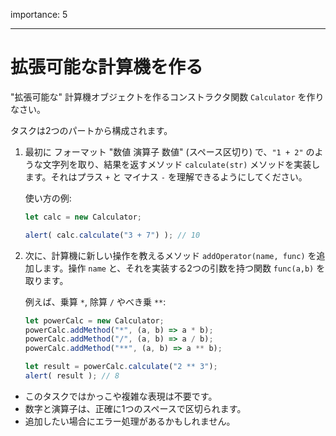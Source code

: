 importance: 5

---

# 拡張可能な計算機を作る

"拡張可能な" 計算機オブジェクトを作るコンストラクタ関数 `Calculator` を作りなさい。

タスクは2つのパートから構成されます。

1. 最初に フォーマット "数値 演算子 数値" (スペース区切り) で、`"1 + 2"` のような文字列を取り、結果を返すメソッド `calculate(str)` メソッドを実装します。それはプラス `+` と マイナス `-` を理解できるようにしてください。

    使い方の例:

    ```js
    let calc = new Calculator;

    alert( calc.calculate("3 + 7") ); // 10
    ```
2. 次に、計算機に新しい操作を教えるメソッド `addOperator(name, func)` を追加します。操作 `name` と、それを実装する2つの引数を持つ関数 `func(a,b)` を取ります。

    例えば、乗算 `*`, 除算 `/` やべき乗 `**`:

    ```js
    let powerCalc = new Calculator;
    powerCalc.addMethod("*", (a, b) => a * b);
    powerCalc.addMethod("/", (a, b) => a / b);
    powerCalc.addMethod("**", (a, b) => a ** b);

    let result = powerCalc.calculate("2 ** 3");
    alert( result ); // 8
    ```

- このタスクではかっこや複雑な表現は不要です。
- 数字と演算子は、正確に1つのスペースで区切られます。
- 追加したい場合にエラー処理があるかもしれません。
